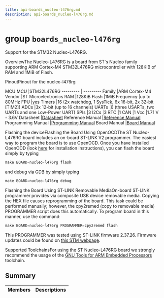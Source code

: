 ```yaml
---
title: api-boards_nucleo-l476rg.md
description: api-boards_nucleo-l476rg.md
---
```

# group `boards_nucleo-l476rg` 

Support for the STM32 Nucleo-L476RG.

OverviewThe Nucleo-L476RG is a board from ST's Nucleo family supporting ARM Cortex-M4 STM32L476RG microcontroller with 128KiB of RAM and 1MiB of Flash.

PinoutPinout for the nucleo-l476rg

MCU
MCU   |STM32L476RG
--------- | ---------
Family   |ARM Cortex-M4
Vendor   |ST Microelectronics
RAM   |128KiB
Flash   |1MiB
Frequency   |up to 80MHz
FPU   |yes
Timers   |16 (2x watchdog, 1 SysTick, 6x 16-bit, 2x 32-bit [TIM2])
ADCs   |3x 12-bit (up to 16 channels)
UARTs   |6 (three USARTs, two UARTs and one Low-Power UART)
SPIs   |3
I2Cs   |3
RTC   |1
CAN   |1
Vcc   |1.71 V - 3.6V
Datasheet   |[Datasheet](https://www.st.com/resource/en/datasheet/stm32l476je.pdf)
Reference Manual   |[Reference Manual](http://www.st.com/content/ccc/resource/technical/document/reference_manual/02/35/09/0c/4f/f7/40/03/DM00083560.pdf/files/DM00083560.pdf/jcr:content/translations/en.DM00083560.pdf)
Programming Manual   |[Programming Manual](http://www.st.com/content/ccc/resource/technical/document/programming_manual/6c/3a/cb/e7/e4/ea/44/9b/DM00046982.pdf/files/DM00046982.pdf/jcr:content/translations/en.DM00046982.pdf)
Board Manual   |[Board Manual](https://www.st.com/content/ccc/resource/technical/document/user_manual/98/2e/fa/4b/e0/82/43/b7/DM00105823.pdf/files/DM00105823.pdf/jcr:content/translations/en.DM00105823.pdf)

Flashing the deviceFlashing the Board Using OpenOCDThe ST Nucleo-L476RG board includes an on-board ST-LINK V2 programmer. The easiest way to program the board is to use OpenOCD. Once you have installed OpenOCD (look [here](https://github.com/RIOT-OS/RIOT/wiki/OpenOCD) for installation instructions), you can flash the board simply by typing

```cpp
make BOARD=nucleo-l476rg flash
```
 and debug via GDB by simply typing 
```cpp
make BOARD=nucleo-l476rg debug
```

Flashing the Board Using ST-LINK Removable MediaOn-board ST-LINK programmer provides via composite USB device removable media. Copying the HEX file causes reprogramming of the board. This task could be performed manually; however, the cpy2remed (copy to removable media) PROGRAMMER script does this automatically. To program board in this manner, use the command: 
```cpp
make BOARD=nucleo-l476rg PROGRAMMER=cpy2remed flash
```
This PROGRAMMER was tested using ST-LINK firmware 2.37.26. Firmware updates could be found on [this STM webpage](https://www.st.com/en/development-tools/stsw-link007.html).

Supported ToolchainsFor using the ST Nucleo-L476RG board we strongly recommend the usage of the [GNU Tools for ARM Embedded Processors](https://launchpad.net/gcc-arm-embedded) toolchain.

## Summary

 Members                        | Descriptions                                
--------------------------------|---------------------------------------------

